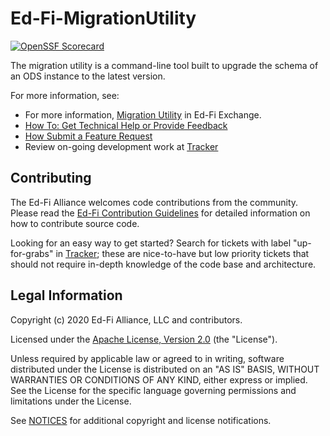 # Ed-Fi-MigrationUtility

[![OpenSSF Scorecard](https://api.securityscorecards.dev/projects/github.com/Ed-Fi-Alliance-OSS/Ed-Fi-MigrationUtility/badge)](https://securityscorecards.dev/viewer/?uri=github.com/Ed-Fi-Alliance-OSS/Ed-Fi-MigrationUtility)

The migration utility is a command-line tool built to upgrade the schema of an ODS instance to the latest version.

For more information, see:

* For more information, [Migration Utility](https://edfi.atlassian.net/wiki/spaces/EXCHANGE/pages/22492292/Migration+Utility) in Ed-Fi Exchange.
* [How To: Get Technical Help or Provide Feedback](https://edfi.atlassian.net/wiki/spaces/ETKB/pages/20874815/How+To+Get+Technical+Help+or+Provide+Feedback)
* [How Submit a Feature Request](https://edfi.atlassian.net/wiki/spaces/ETKB/pages/20874701/How+To+Submit+a+Feature+Request)
* Review on-going development work at [Tracker](https://tracker.ed-fi.org/issues/?filter=14105)


## Contributing

The Ed-Fi Alliance welcomes code contributions from the community. Please read
the [Ed-Fi Contribution
Guidelines](https://edfi.atlassian.net/wiki/spaces/ETKB/pages/20874883/Code+Contribution+Guidelines)
for detailed information on how to contribute source code.

Looking for an easy way to get started? Search for tickets with label
"up-for-grabs" in [Tracker](https://tracker.ed-fi.org/issues/?filter=14105);
these are nice-to-have but low priority tickets that should not require in-depth
knowledge of the code base and architecture.

## Legal Information

Copyright (c) 2020 Ed-Fi Alliance, LLC and contributors.

Licensed under the [Apache License, Version 2.0](LICENSE) (the "License").

Unless required by applicable law or agreed to in writing, software
distributed under the License is distributed on an "AS IS" BASIS,
WITHOUT WARRANTIES OR CONDITIONS OF ANY KIND, either express or implied.
See the License for the specific language governing permissions and
limitations under the License.

See [NOTICES](NOTICES.md) for additional copyright and license notifications.
